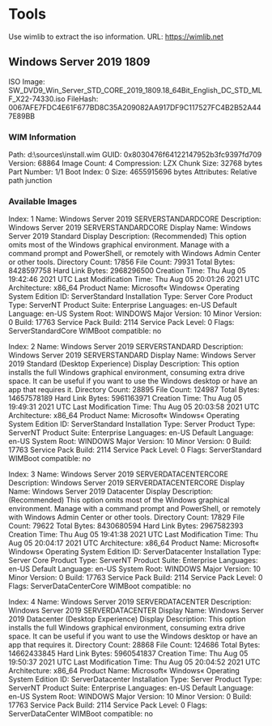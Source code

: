 # Tools

Use wimlib to extract the iso information.
URL: <https://wimlib.net>

## Windows Server 2019 1809

ISO Image: SW_DVD9_Win_Server_STD_CORE_2019_1809.18_64Bit_English_DC_STD_MLF_X22-74330.iso
FileHash: 0067AFE7FDC4E61F677BD8C35A209082AA917DF9C117527FC4B2B52A447E89BB

### WIM Information

Path: d:\sources\install.wim
GUID: 0x8030476f64122147952b3fc9397fd709
Version: 68864
Image Count: 4
Compression: LZX
Chunk Size: 32768 bytes
Part Number: 1/1
Boot Index: 0
Size: 4655915696 bytes
Attributes: Relative path junction

### Available Images

Index: 1
Name: Windows Server 2019 SERVERSTANDARDCORE
Description: Windows Server 2019 SERVERSTANDARDCORE
Display Name: Windows Server 2019 Standard
Display Description: (Recommended) This option omits most of the Windows graphical environment. Manage with a command prompt and PowerShell, or remotely with Windows Admin Center or other tools.
Directory Count: 17856
File Count: 79931
Total Bytes: 8428597758
Hard Link Bytes: 2968296500
Creation Time: Thu Aug 05 19:42:46 2021 UTC
Last Modification Time: Thu Aug 05 20:01:26 2021 UTC
Architecture: x86_64
Product Name: Microsoft« Windows« Operating System
Edition ID: ServerStandard
Installation Type: Server Core
Product Type: ServerNT
Product Suite: Enterprise
Languages: en-US
Default Language: en-US
System Root: WINDOWS
Major Version: 10
Minor Version: 0
Build: 17763
Service Pack Build: 2114
Service Pack Level: 0
Flags: ServerStandardCore
WIMBoot compatible: no

Index: 2
Name: Windows Server 2019 SERVERSTANDARD
Description: Windows Server 2019 SERVERSTANDARD
Display Name: Windows Server 2019 Standard (Desktop Experience)
Display Description: This option installs the full Windows graphical environment, consuming extra drive space. It can be useful if you want to use the Windows desktop or have an app that requires it.
Directory Count: 28895
File Count: 124987
Total Bytes: 14657578189
Hard Link Bytes: 5961163971
Creation Time: Thu Aug 05 19:49:31 2021 UTC
Last Modification Time: Thu Aug 05 20:03:58 2021 UTC
Architecture: x86_64
Product Name: Microsoft« Windows« Operating System
Edition ID: ServerStandard
Installation Type: Server
Product Type: ServerNT
Product Suite: Enterprise
Languages: en-US
Default Language: en-US
System Root: WINDOWS
Major Version: 10
Minor Version: 0
Build: 17763
Service Pack Build: 2114
Service Pack Level: 0
Flags: ServerStandard
WIMBoot compatible: no

Index: 3
Name: Windows Server 2019 SERVERDATACENTERCORE
Description: Windows Server 2019 SERVERDATACENTERCORE
Display Name: Windows Server 2019 Datacenter
Display Description: (Recommended) This option omits most of the Windows graphical environment. Manage with a command prompt and PowerShell, or remotely with Windows Admin Center or other tools.
Directory Count: 17829
File Count: 79622
Total Bytes: 8430680594
Hard Link Bytes: 2967582393
Creation Time: Thu Aug 05 19:41:38 2021 UTC
Last Modification Time: Thu Aug 05 20:04:17 2021 UTC
Architecture: x86_64
Product Name: Microsoft« Windows« Operating System
Edition ID: ServerDatacenter
Installation Type: Server Core
Product Type: ServerNT
Product Suite: Enterprise
Languages: en-US
Default Language: en-US
System Root: WINDOWS
Major Version: 10
Minor Version: 0
Build: 17763
Service Pack Build: 2114
Service Pack Level: 0
Flags: ServerDataCenterCore
WIMBoot compatible: no

Index: 4
Name: Windows Server 2019 SERVERDATACENTER
Description: Windows Server 2019 SERVERDATACENTER
Display Name: Windows Server 2019 Datacenter (Desktop Experience)
Display Description: This option installs the full Windows graphical environment, consuming extra drive space. It can be useful if you want to use the Windows desktop or have an app that requires it.
Directory Count: 28868
File Count: 124686
Total Bytes: 14662433845
Hard Link Bytes: 5960541837
Creation Time: Thu Aug 05 19:50:37 2021 UTC
Last Modification Time: Thu Aug 05 20:04:52 2021 UTC
Architecture: x86_64
Product Name: Microsoft« Windows« Operating System
Edition ID: ServerDatacenter
Installation Type: Server
Product Type: ServerNT
Product Suite: Enterprise
Languages: en-US
Default Language: en-US
System Root: WINDOWS
Major Version: 10
Minor Version: 0
Build: 17763
Service Pack Build: 2114
Service Pack Level: 0
Flags: ServerDataCenter
WIMBoot compatible: no
